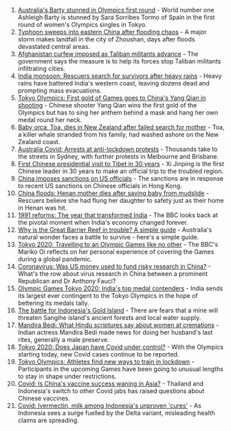 1. [Australia's Barty stunned in Olympics first round](https://www.bbc.co.uk/sport/olympics/57959225) - World number one Ashleigh Barty is stunned by Sara Sorribes Tormo of Spain in the first round of women's Olympics singles in Tokyo.
2. [Typhoon sweeps into eastern China after flooding chaos](https://www.bbc.co.uk/news/world-asia-china-57955138) - A major storm makes landfall in the city of Zhoushan, days after floods devastated central areas.
3. [Afghanistan curfew imposed as Taliban militants advance](https://www.bbc.co.uk/news/world-asia-57933364) - The government says the measure is to help its forces stop Taliban militants infiltrating cities.
4. [India monsoon: Rescuers search for survivors after heavy rains](https://www.bbc.co.uk/news/world-asia-india-57952521) - Heavy rains have battered India's western coast, leaving dozens dead and prompting mass evacuations.
5. [Tokyo Olympics: First gold of Games goes to China's Yang Qian in shooting](https://www.bbc.co.uk/sport/olympics/57952436) - Chinese shooter Yang Qian wins the first gold of the Olympics but has to sing her anthem behind a mask and hang her own medal round her neck.
6. [Baby orca, Toa, dies in New Zealand after failed search for mother](https://www.bbc.co.uk/news/world-asia-57950919) - Toa, a killer whale stranded from his family, had washed ashore on the New Zealand coast.
7. [Australia Covid: Arrests at anti-lockdown protests](https://www.bbc.co.uk/news/world-australia-57952516) - Thousands take to the streets in Sydney, with further protests in Melbourne and Brisbane.
8. [First Chinese presidential visit to Tibet in 30 years](https://www.bbc.co.uk/news/world-asia-china-57941893) - Xi Jinping is the first Chinese leader in 30 years to make an official trip to the troubled region.
9. [China imposes sanctions on US officials](https://www.bbc.co.uk/news/world-asia-china-57950720) - The sanctions are in response to recent US sanctions on Chinese officials in Hong Kong.
10. [China floods: Henan mother dies after saving baby from mudslide](https://www.bbc.co.uk/news/world-asia-china-57897474) - Rescuers believe she had flung her daughter to safety just as their home in Henan was hit.
11. [1991 reforms: The year that transformed India](https://www.bbc.co.uk/news/world-asia-india-57939341) - The BBC looks back at the pivotal moment when India's economy changed forever.
12. [Why is the Great Barrier Reef in trouble? A simple guide](https://www.bbc.co.uk/news/world-australia-57938858) - Australia's natural wonder faces a battle to survive - here's a simple guide.
13. [Tokyo 2020: Travelling to an Olympic Games like no other](https://www.bbc.co.uk/news/world-asia-57913517) - The BBC's Mariko Oi reflects on her personal experience of covering the Games during a global pandemic.
14. [Coronavirus: Was US money used to fund risky research in China?](https://www.bbc.co.uk/news/57932699) - What's the row about virus research in China between a prominent Republican and Dr Anthony Fauci?
15. [Olympic Games Tokyo 2020: India's top medal contenders](https://www.bbc.co.uk/news/world-asia-india-57913544) - India sends its largest ever contingent to the Tokyo Olympics in the hope of bettering its medals tally.
16. [The battle for Indonesia's Gold Island](https://www.bbc.co.uk/news/world-asia-57902815) - There are fears that a mine will threaten Sangihe island's ancient forests and local water supply.
17. [Mandira Bedi: What Hindu scriptures say about women at cremations](https://www.bbc.co.uk/news/world-asia-india-57894855) - Indian actress Mandira Bedi made news for doing her husband's last rites, generally a male preserve.
18. [Tokyo 2020: Does Japan have Covid under control?](https://www.bbc.co.uk/news/57556978) - With the Olympics starting today, new Covid cases continue to be reported.
19. [Tokyo Olympics: Athletes find new ways to train in lockdown](https://www.bbc.co.uk/news/world-asia-57887074) - Participants in the upcoming Games have been going to unusual lengths to stay in shape under restrictions.
20. [Covid: Is China's vaccine success waning in Asia?](https://www.bbc.co.uk/news/world-asia-57845644) - Thailand and Indonesia's switch to other Covid jabs has raised questions about Chinese vaccines.
21. [Covid: Ivermectin, milk among Indonesia's unproven 'cures'](https://www.bbc.co.uk/news/world-asia-pacific-57838033) - As Indonesia sees a surge fuelled by the Delta variant, misleading health claims are spreading.

